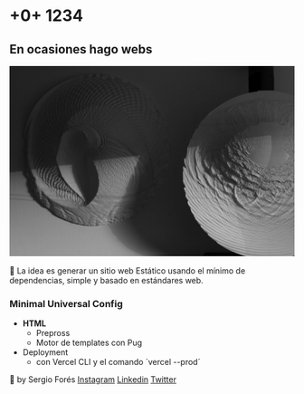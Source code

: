 # +0+ 1234
## En ocasiones hago webs

![Code is poetry](https://github.com/t0t/sergiofores/blob/main/src/img/bg4.jpg?raw=true "Code is poetry")

🧜
La idea es generar un sitio web Estático usando el mínimo de dependencias, simple y basado en estándares web.

### Minimal Universal Config


- **HTML** 
  - Prepross
  - Motor de templates con Pug
- Deployment
  - con Vercel CLI y el comando ´vercel --prod´

🙌 by Sergio Forés 
[Instagram](https://www.instagram.com/t.o.d.h/) [Linkedin](https://www.linkedin.com/in/sergiofores/) [Twitter](https://twitter.com/t0tinspire)
